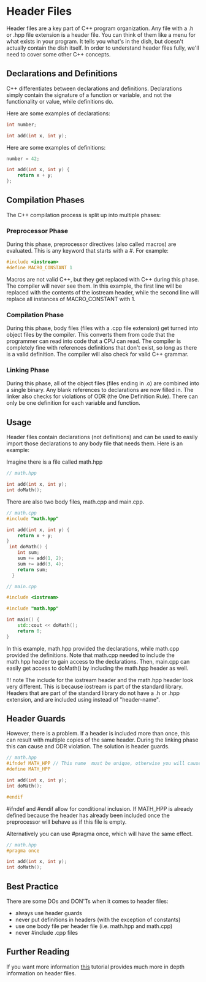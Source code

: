 # Header Files

Header files are a key part of C++ program organization. Any file with a .h or .hpp file extension is a header file. You can think of them like a menu for what exists in your program. It tells you what's in the dish, but doesn't actually contain the dish itself. In order to understand header files fully, we'll need to cover some other C++ concepts.

## Declarations and Definitions

C++ differentiates between declarations and definitions. Declarations simply contain the signature of a function or variable, and not the functionality or value, while definitions do.

Here are some examples of declarations:

```cpp
int number;

int add(int x, int y);
```

Here are some examples of definitions:

```cpp
number = 42;

int add(int x, int y) {
    return x + y;
};
```

## Compilation Phases

The C++ compilation process is split up into multiple phases:

### Preprocessor Phase

During this phase, preprocessor directives (also called macros) are evaluated. This is any keyword that starts with a #. For example:

```cpp
#include <iostream>
#define MACRO_CONSTANT 1
```

Macros are not valid C++, but they get replaced with C++ during this phase. The compiler will never see them. In this example, the first line will be replaced with the contents of the iostream header, while the second line will replace all instances of MACRO_CONSTANT with 1.

<!--if I catch any of you using define macros for anything other than header guards there will be bloodshed-->

### Compilation Phase

During this phase, body files (files with a .cpp file extension) get turned into object files by the compiler. This converts them from code that the programmer can read into code that a CPU can read. The compiler is completely fine with references definitions that don't exist, so long as there is a valid definition. The compiler will also check for valid C++ grammar.

### Linking Phase

During this phase, all of the object files (files ending in .o) are combined into a single binary. Any blank references to declarations are now filled in. The linker also checks for violations of ODR (the One Definition Rule). There can only be one definition for each variable and function.

## Usage

Header files contain declarations (not definitions) and can be used to easily import those declarations to any body file that needs them. Here is an example:

Imagine there is a file called math.hpp

```cpp
// math.hpp

int add(int x, int y);
int doMath();
```

There are also two body files, math.cpp and main.cpp.

```cpp
// math.cpp
#include "math.hpp"

int add(int x, int y) {
    return x + y;
}
 int doMath() {
    int sum;
    sum += add(1, 2);
    sum += add(3, 4);
    return sum;
  }
```

```cpp
// main.cpp

#include <iostream>

#include "math.hpp"

int main() {
    std::cout << doMath();
    return 0;
}
```

In this example, math.hpp provided the declarations, while math.cpp provided the definitions. Note that math.cpp needed to include the math.hpp header to gain access to the declarations. Then, main.cpp can easily get access to doMath() by including the math.hpp header as well.

<!--prettier-ignore-->
!!! note
    The include for the iostream header and the math.hpp header look very different. This is because iostream is part of the standard library. Headers that are part of the standard library do not have a .h or .hpp extension, and are included using <header-name> instead of "header-name".

## Header Guards

However, there is a problem. If a header is included more than once, this can result with multiple copies of the same header. During the linking phase this can cause and ODR violation. The solution is header guards.

```cpp
// math.hpp
#ifndef MATH_HPP // This name  must be unique, otherwise you will cause other headers to be ignored
#define MATH_HPP

int add(int x, int y);
int doMath();

#endif
```

\#ifndef and #endif allow for conditional inclusion. If MATH_HPP is already defined because the header has already been included once the preprocessor will behave as if this file is empty.

Alternatively you can use #pragma once, which will have the same effect.

```cpp
// math.hpp
#pragma once

int add(int x, int y);
int doMath();
```

## Best Practice

There are some DOs and DON'Ts when it comes to header files:

-   always use header guards
-   never put definitions in headers (with the exception of constants)
-   use one body file per header file (i.e. math.hpp and math.cpp)
-   never #include .cpp files

## Further Reading

If you want more information [this](https://www.learncpp.com/cpp-tutorial/header-files/) tutorial provides much more in depth information on header files.
